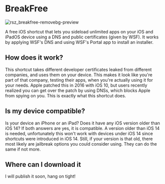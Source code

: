# BreakFree
![rsz_breakfree-removebg-preview](https://github.com/user-attachments/assets/b4610701-2c91-4cd2-92fd-2c33502975ea)


A free iOS shortcut that lets you sideload unlimited apps on your iOS and iPadOS device using a DNS and public certificates (given by WSF).
It works by applying WSF's DNS and using WSF's Portal app to install an installer.

## How does it work?
This shortcut takes different developer certificates leaked from different companies, and uses them on your device. This makes it look like you're part of that company, testing their apps, when you're actually using it for your needs. Apple patched this in 2016 with iOS 10, but users recently realized you can get over the patch by using DNSs, which blocks Apple from spying on you. This is exactly what this shortcut does.

## Is my device compatible?
Is your device an iPhone or an iPad? Does it have any iOS version older than iOS 14? If both answers are yes, it is compatible.
A version older than iOS 14 is needed, unfortunately this won't work with devices under iOS 14 since shortcuts were introduced in iOS 14. Still, if your version is that old, there most likely are jailbreak options you could consider using. They can do the same if not more.

## Where can I download it
I will publish it soon, hang on tight!
